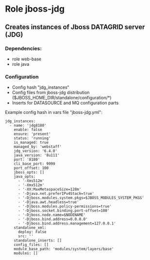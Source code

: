 # Role jboss-jdg

## Creates instances of Jboss DATAGRID server (JDG)

### Dependencies:

- role web-base
- role java

### Configuration

- Config hash "jdg_instances"
- Config files from jboss-jdg distribution ($JBOSS_HOME_DIR/standalone/configuration/*)
- Inserts for DATASOURCE and MQ configuration parts

Example config hash in vars file "jboss-jdg.yml":

```shell
jdg_instances:
  - name: 'jdg8180'
    enable: false
    ensure: 'present'
    status: 'running'
    is_managed: true
    managed_by: 'webstaff'
    jdg_version: '6.4.0'
    java_version: '8u111'
    port: '8180'
    cli_base_port: 9999
    port_offset: 100
    jboss_opts: []
    java_opts:
      - '-Xms512m'
      - '-Xmx512m'
      - '-XX:MaxMetaspaceSize=128m'
      - '-Djava.net.preferIPv4Stack=true'
      - '-Djboss.modules.system.pkgs=$JBOSS_MODULES_SYSTEM_PKGS'
      - '-Djava.awt.headless=true'
      - '-Djboss.modules.policy-permissions=true'
      - '-Djboss.socket.binding.port-offset=100'
      - '-Djboss.node.name=$NODENAME'
      - '-Djboss.bind.address=0.0.0.0'
      - '-Djboss.bind.address.management=127.0.0.1'
    standalone_xml:
      deploy: False
      src: ''
    standalone_inserts: []
    config_files: []
    module_base_path: 'modules/system/layers/base'
    modules: []
```
